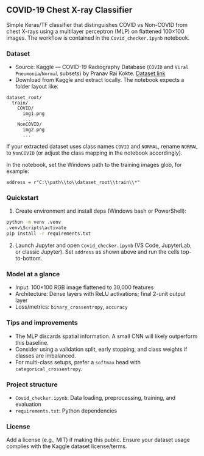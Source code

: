 ## COVID-19 Chest X-ray Classifier

Simple Keras/TF classifier that distinguishes COVID vs Non-COVID from chest X-rays using a multilayer perceptron (MLP) on flattened 100×100 images. The workflow is contained in the `Covid_checker.ipynb` notebook.

### Dataset

- Source: Kaggle — COVID-19 Radiography Database (`COVID` and `Viral Pneumonia`/`Normal` subsets) by Pranav Rai Kokte. [Dataset link](https://www.kaggle.com/datasets/pranavraikokte/covid19-image-dataset)
- Download from Kaggle and extract locally. The notebook expects a folder layout like:

```
dataset_root/
  train/
    COVID/
      img1.png
      ...
    NonCOVID/
      img2.png
      ...
```

If your extracted dataset uses class names `COVID` and `NORMAL`, rename `NORMAL` to `NonCOVID` (or adjust the class mapping in the notebook accordingly).

In the notebook, set the Windows path to the training images glob, for example:

```
address = r"C:\\path\\to\\dataset_root\\train\\*"
```

### Quickstart

1) Create environment and install deps (Windows bash or PowerShell):

```bash
python -m venv .venv
.venv\Scripts\activate
pip install -r requirements.txt
```

2) Launch Jupyter and open `Covid_checker.ipynb` (VS Code, JupyterLab, or classic Jupyter). Set `address` as shown above and run the cells top-to-bottom.

### Model at a glance

- Input: 100×100 RGB image flattened to 30,000 features
- Architecture: Dense layers with ReLU activations; final 2-unit output layer
- Loss/metrics: `binary_crossentropy`, `accuracy`

### Tips and improvements

- The MLP discards spatial information. A small CNN will likely outperform this baseline.
- Consider using a validation split, early stopping, and class weights if classes are imbalanced.
- For multi-class setups, prefer a `softmax` head with `categorical_crossentropy`.

### Project structure

- `Covid_checker.ipynb`: Data loading, preprocessing, training, and evaluation
- `requirements.txt`: Python dependencies

### License

Add a license (e.g., MIT) if making this public. Ensure your dataset usage complies with the Kaggle dataset license/terms.


